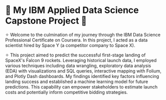 # 🚀 My IBM Applied Data Science Capstone Project 🚀

✧ Welcome to the culmination of my journey through the IBM Data Science Professional Certificate on Coursera. In this project, I acted as a data scientist hired by Space Y (a competitor company to Space X).

✧ This project aimed to predict the successful first-stage landing of SpaceX's Falcon 9 rockets.  Leveraging historical launch data, I employed various techniques including data wrangling, exploratory data analysis (EDA) with visualizations and SQL queries, interactive mapping with Folium, and Plotly Dash dashboards.  My findings identified key factors influencing landing success and established a machine learning model for future predictions.  This capability can empower stakeholders to estimate launch costs and potentially inform competitive bidding strategies.
